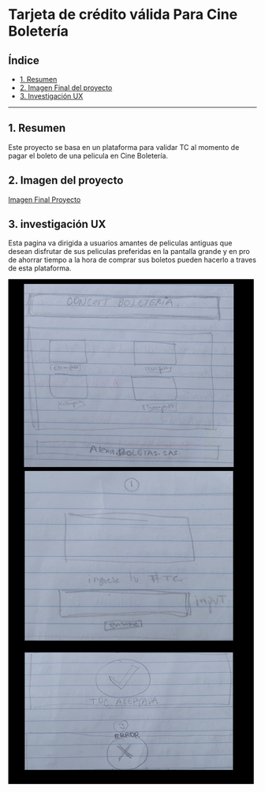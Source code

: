 # Tarjeta de crédito válida Para Cine Boletería

## Índice

* [1. Resumen](#1-resumen)
* [2. Imagen Final del proyecto](#4-Imagen-FInal)
* [3. Investigación UX ](#3-experiencia-usuarios)


***

## 1. Resumen

Este proyecto se basa en un plataforma para validar TC al momento de pagar
el boleto de una pelicula en Cine Boletería.


## 2. Imagen del proyecto
[Imagen Final Proyecto](src/Img/IMAGENFINAL.png)



## 3. investigación UX

Esta pagina va dirigida a usuarios amantes de peliculas antiguas que desean disfrutar de sus peliculas preferidas en la pantalla grande y en pro de ahorrar tiempo a la hora de comprar sus boletos pueden hacerlo a traves de esta plataforma.

![prototipo en papel](src/Img/PROTOTIPO.jpg)
